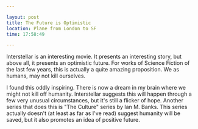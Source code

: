 ```yaml
---

layout: post
title: The Future is Optimistic
location: Plane from London to SF
time: 17:58:49

---
```


Interstellar is an interesting movie. It presents an interesting story, but above all, it presents an optimistic future. For works of Science Fiction of the last few years, this is actually a quite amazing proposition. We as humans, may not kill ourselves.

I found this oddly inspiring. There is now a dream in my brain where we might not kill off humanity. Interstellar suggests this will happen through a few very unusual circumstances, but it's still a flicker of hope. Another series that does this is "The Culture" series by Ian M. Banks. This series actually doesn't (at least as far as I've read) suggest humanity will be saved, but it also promotes an idea of positive future.
